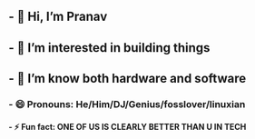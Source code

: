 ## - 👋 Hi, I’m Pranav
## - 👀 I’m interested in building things 
## - 🌱 I’m know both hardware and software
### - 😄 Pronouns: He/Him/DJ/Genius/fosslover/linuxian
#### - ⚡ Fun fact: ONE OF US IS CLEARLY BETTER THAN U IN TECH

<!---
pranavvalley/pranavvalley is a ✨ special ✨ repository because its `README.md` (this file) appears on your GitHub profile.
You can click the Preview link to take a look at your changes.
--->
